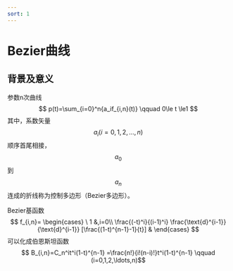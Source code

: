 ```yaml
---
sort: 1
---
```

# Bezier曲线

## 背景及意义

参数n次曲线 
$$ p(t)=\sum_{i=0}^n{a_if_{i,n}(t)} \qquad 0\le t \le1 $$
其中，系数矢量$$a_i(i=0,1,2,\ldots,n)$$顺序首尾相接，$$ a_0 $$到$$ a_n $$连成的折线称为控制多边形（Bezier多边形）。


Bezier基函数
$$ 
f_{i,n}= 
\begin{cases}
\ 1 &,i=0\\
  \frac{(-t)^i}{(i-1)^i} \frac{\text{d}^{i-1}}{\text{d}^{i-1}} [\frac{(1-t)^{n-1}-1}{t}] &
\end{cases}
$$
可以化成伯恩斯坦函数
$$ B_{i,n}=C_n^it^i(1-t)^{n-1}
=\frac{n!}{i!(n-i)!}t^i(1-t)^{n-1} \qquad (i=0,1,2,\ldots,n)$$
